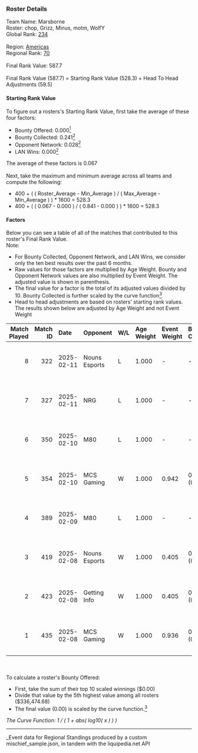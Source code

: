 ### Roster Details<br />
Team Name: Marsborne<br />
Roster: chop, Grizz, Minus, motm, WolfY<br />
Global Rank: [234](../../standings_global_2025_03_01.md)<br />
<br />
Region: [Americas]( ../../standings_americas_2025_03_01.md)<br />
Regional Rank: [70]( ../../standings_americas_2025_03_01.md)<br />
<br />
Final Rank Value:  587.7<br />
<br />
Final Rank Value (587.7) = Starting Rank Value (528.3) + Head To Head Adjustments (59.5)<br />

#### Starting Rank Value<br />
To figure out a rosters's Starting Rank Value, first take the average of these four factors:<br />
- Bounty Offered: 0.000[<sup>1</sup>](#table2)
- Bounty Collected: 0.241[<sup>2</sup>](#table1)
- Opponent Network: 0.028[<sup>2</sup>](#table1)
- LAN Wins: 0.000[<sup>2</sup>](#table1)

The average of these factors is 0.067<br />
<br />
Next, take the maximum and minimum average across all teams and compute the following:<br />
- 400 + ( ( Roster_Average - Min_Average ) / ( Max_Average - Min_Average ) ) * 1600 = 528.3
- 400 + ( ( 0.067 - 0.000 ) / ( 0.841 - 0.000 ) ) * 1600 = 528.3


#### Factors<br />
Below you can see a table of all of the matches that contributed to this roster's Final Rank Value.<br />
Note:<br />

- For Bounty Collected, Opponent Network, and LAN Wins, we consider only the ten best results over the past 6 months.
- Raw values for those factors are multiplied by Age Weight. Bounty and Opponent Network values are also multiplied by Event Weight. The adjusted value is shown in parenthesis.
- The final value for a factor is the total of its adjusted values divided by 10. Bounty Collected is further scaled by the curve function[<sup>3</sup>](#curveFunction)
- Head to head adjustments are based on rosters' starting rank values. The results shown below are adjusted by Age Weight and not Event Weight
<span id="table1"></span><br />


| Match Played | Match ID | Date       | Opponent      | W/L | Age Weight | Event Weight | Bounty Collected | Opponent Network | LAN Wins  | H2H Adj. | Roster                          |
| -: | -: | :- | :- | :- | :- | :- | :- | :- | :- | -: | :- |
|            8 |      322 | 2025-02-11 | Nouns Esports | L   | 1.000      | -            | -                | -                | -         |    -6.19 | chop, Grizz, Minus, motm, WolfY |
|            7 |      327 | 2025-02-11 | NRG           | L   | 1.000      | -            | -                | -                | -         |    -2.41 | chop, Grizz, Minus, motm, WolfY |
|            6 |      350 | 2025-02-10 | M80           | L   | 1.000      | -            | -                | -                | -         |    -2.69 | chop, Minus, motm, steel, WolfY |
|            5 |      354 | 2025-02-10 | MCS Gaming    | W   | 1.000      | 0.942        | 0.002 (0.002)    | 0.060 (0.056)    | 0 (0.000) |    15.62 | chop, Minus, motm, steel, WolfY |
|            4 |      389 | 2025-02-09 | M80           | L   | 1.000      | -            | -                | -                | -         |    -2.54 | chop, Minus, motm, steel, WolfY |
|            3 |      419 | 2025-02-08 | Nouns Esports | W   | 1.000      | 0.405        | 0.007 (0.003)    | 0.361 (0.146)    | 0 (0.000) |    26.39 | chop, Grizz, Minus, motm, WolfY |
|            2 |      423 | 2025-02-08 | Getting Info  | W   | 1.000      | 0.405        | 0.000 (0.000)    | 0.060 (0.024)    | 0 (0.000) |    13.33 | chop, Grizz, Minus, motm, WolfY |
|            1 |      435 | 2025-02-08 | MCS Gaming    | W   | 1.000      | 0.936        | 0.002 (0.002)    | 0.060 (0.056)    | 0 (0.000) |    17.93 | chop, Minus, motm, steel, WolfY |

<br />
<span id="table2"></span><br />
To calculate a roster's Bounty Offered:<br />

- First, take the sum of their top 10 scaled winnings ($0.00)
- Divide that value by the 5th highest value among all rosters ($336,474.68)
- The final value (0.00) is scaled by the curve function.[<sup>3</sup>](#curveFunction)

<span id="curveFunction"></span>_The Curve Function: 1 / ( 1 + abs( log10( x ) ) )_<br />

---
_Event data for Regional Standings produced by a custom mischief_sample.json, in tandem with the liquipedia.net API<br />
